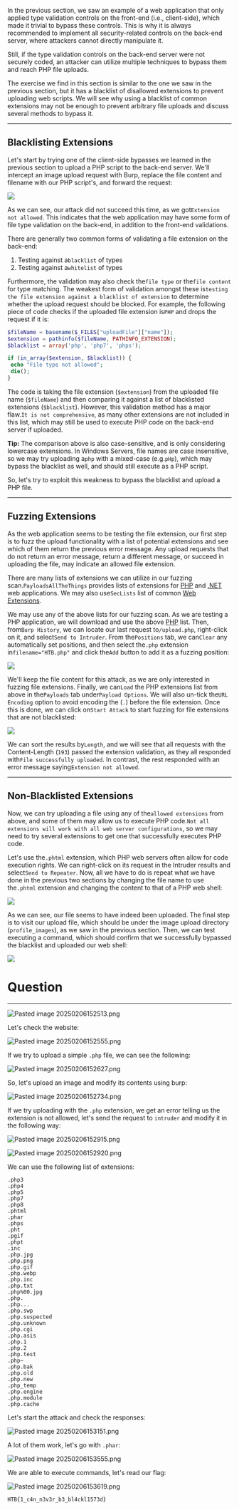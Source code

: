 ﻿In the previous section, we saw an example of a web application that only applied type validation controls on the front-end (i.e., client-side), which made it trivial to bypass these controls. This is why it is always recommended to implement all security-related controls on the back-end server, where attackers cannot directly manipulate it.

Still, if the type validation controls on the back-end server were not securely coded, an attacker can utilize multiple techniques to bypass them and reach PHP file uploads.

The exercise we find in this section is similar to the one we saw in the previous section, but it has a blacklist of disallowed extensions to prevent uploading web scripts. We will see why using a blacklist of common extensions may not be enough to prevent arbitrary file uploads and discuss several methods to bypass it.

---

## Blacklisting Extensions

Let's start by trying one of the client-side bypasses we learned in the previous section to upload a PHP script to the back-end server. We'll intercept an image upload request with Burp, replace the file content and filename with our PHP script's, and forward the request:

 ![](https://academy.hackthebox.com/storage/modules/136/file_uploads_disallowed_type.jpg)

As we can see, our attack did not succeed this time, as we got`Extension not allowed`. This indicates that the web application may have some form of file type validation on the back-end, in addition to the front-end validations.

There are generally two common forms of validating a file extension on the back-end:

1. Testing against a`blacklist` of types
2. Testing against a`whitelist` of types

Furthermore, the validation may also check the`file type` or the`file content` for type matching. The weakest form of validation amongst these is`testing the file extension against a blacklist of extension` to determine whether the upload request should be blocked. For example, the following piece of code checks if the uploaded file extension is`PHP` and drops the request if it is:


```php
$fileName = basename($_FILES["uploadFile"]["name"]);
$extension = pathinfo($fileName, PATHINFO_EXTENSION);
$blacklist = array('php', 'php7', 'phps');

if (in_array($extension, $blacklist)) {
 echo "File type not allowed";
 die();
}
```

The code is taking the file extension (`$extension`) from the uploaded file name (`$fileName`) and then comparing it against a list of blacklisted extensions (`$blacklist`). However, this validation method has a major flaw.`It is not comprehensive`, as many other extensions are not included in this list, which may still be used to execute PHP code on the back-end server if uploaded.

**Tip:** The comparison above is also case-sensitive, and is only considering lowercase extensions. In Windows Servers, file names are case insensitive, so we may try uploading a`php` with a mixed-case (e.g.`pHp`), which may bypass the blacklist as well, and should still execute as a PHP script.

So, let's try to exploit this weakness to bypass the blacklist and upload a PHP file.

---

## Fuzzing Extensions

As the web application seems to be testing the file extension, our first step is to fuzz the upload functionality with a list of potential extensions and see which of them return the previous error message. Any upload requests that do not return an error message, return a different message, or succeed in uploading the file, may indicate an allowed file extension.

There are many lists of extensions we can utilize in our fuzzing scan.`PayloadsAllTheThings` provides lists of extensions for [PHP](https://github.com/swisskyrepo/PayloadsAllTheThings/blob/master/Upload%20Insecure%20Files/Extension%20PHP/extensions.lst) and [.NET](https://github.com/swisskyrepo/PayloadsAllTheThings/tree/master/Upload%20Insecure%20Files/Extension%20ASP) web applications. We may also use`SecLists` list of common [Web Extensions](https://github.com/danielmiessler/SecLists/blob/master/Discovery/Web-Content/web-extensions.txt).

We may use any of the above lists for our fuzzing scan. As we are testing a PHP application, we will download and use the above [PHP](https://github.com/swisskyrepo/PayloadsAllTheThings/blob/master/Upload%20Insecure%20Files/Extension%20PHP/extensions.lst) list. Then, from`Burp History`, we can locate our last request to`/upload.php`, right-click on it, and select`Send to Intruder`. From the`Positions` tab, we can`Clear` any automatically set positions, and then select the`.php` extension in`filename="HTB.php"` and click the`Add` button to add it as a fuzzing position:

 ![](https://academy.hackthebox.com/storage/modules/136/file_uploads_burp_fuzz_extension.jpg)

We'll keep the file content for this attack, as we are only interested in fuzzing file extensions. Finally, we can`Load` the PHP extensions list from above in the`Payloads` tab under`Payload Options`. We will also un-tick the`URL Encoding` option to avoid encoding the (`.`) before the file extension. Once this is done, we can click on`Start Attack` to start fuzzing for file extensions that are not blacklisted:

 ![](https://academy.hackthebox.com/storage/modules/136/file_uploads_burp_intruder_result.jpg)

We can sort the results by`Length`, and we will see that all requests with the Content-Length (`193`) passed the extension validation, as they all responded with`File successfully uploaded`. In contrast, the rest responded with an error message saying`Extension not allowed`.

---

## Non-Blacklisted Extensions

Now, we can try uploading a file using any of the`allowed extensions` from above, and some of them may allow us to execute PHP code.`Not all extensions will work with all web server configurations`, so we may need to try several extensions to get one that successfully executes PHP code.

Let's use the`.phtml` extension, which PHP web servers often allow for code execution rights. We can right-click on its request in the Intruder results and select`Send to Repeater`. Now, all we have to do is repeat what we have done in the previous two sections by changing the file name to use the`.phtml` extension and changing the content to that of a PHP web shell:

 ![](https://academy.hackthebox.com/storage/modules/136/file_uploads_php5_web_shell.jpg)

As we can see, our file seems to have indeed been uploaded. The final step is to visit our upload file, which should be under the image upload directory (`profile_images`), as we saw in the previous section. Then, we can test executing a command, which should confirm that we successfully bypassed the blacklist and uploaded our web shell:

![](https://academy.hackthebox.com/storage/modules/136/file_uploads_php_manual_shell.jpg)


# Question
---

![Pasted image 20250206152513.png](../../../../IMAGES/Pasted%20image%2020250206152513.png)

Let's check the website:

![Pasted image 20250206152555.png](../../../../IMAGES/Pasted%20image%2020250206152555.png)

If we try to upload a simple `.php` file, we can see the following:

![Pasted image 20250206152627.png](../../../../IMAGES/Pasted%20image%2020250206152627.png)

So, let's upload an image and modify its contents using burp:

![Pasted image 20250206152734.png](../../../../IMAGES/Pasted%20image%2020250206152734.png)

If we try uploading with the `.php` extension, we get an error telling us the extension is not allowed, let's send the request to `intruder` and modify it in the following way:

![Pasted image 20250206152915.png](../../../../IMAGES/Pasted%20image%2020250206152915.png)

![Pasted image 20250206152920.png](../../../../IMAGES/Pasted%20image%2020250206152920.png)

We can use the following list of extensions:

```.php
.php3
.php4
.php5
.php7
.php8
.phtml
.phar
.phps
.pht
.pgif
.phpt
.inc
.php.jpg
.php.png
.php.gif
.php.webp
.php.inc
.php.txt
.php%00.jpg
.php.
.php...
.php.swp
.php.suspected
.php.unknown
.php.cgi
.php.asis
.php.1
.php.2
.php.test
.php~
.php.bak
.php.old
.php.new
.php_temp
.php.engine
.php.module
.php.cache
```

Let's start the attack and check the responses:

![Pasted image 20250206153151.png](../../../../IMAGES/Pasted%20image%2020250206153151.png)

A lot of them work, let's go with `.phar`:

![Pasted image 20250206153555.png](../../../../IMAGES/Pasted%20image%2020250206153555.png)

We are able to execute commands, let's read our flag:

![Pasted image 20250206153619.png](../../../../IMAGES/Pasted%20image%2020250206153619.png)

```
HTB{1_c4n_n3v3r_b3_bl4ckl1573d} 
```
